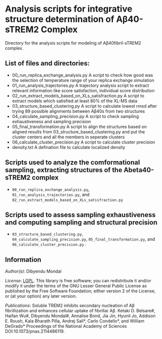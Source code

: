 # Analysis scripts for integrative structure determination of Aβ40-sTREM2 Complex

Directory for the analysis scripts for modeling of Aβ40fibril-sTREM2 complex.

## List of files and directories:

- 00_run_replica_exchange_analysis.py 			A script to check how good was the selection of temperature range of your replica exchange simulation   
- 01_run_analysis_trajectories.py 			A trajectory analysis script to extract relevant information like score satisfaction, individual score distribution 
- 02_run_extract_models_based_on_XLs_satisfraction.py 	A script to extract models which satisfied at least 80% of the XL-MS data	
- 03_structure_based_clustering.py  			A script to calculate lowest rmsd after trying 89 possible alignments between Aβ40s from two structures 
- 04_calculate_sampling_precision.py 			A script to check sampling exhaustiveness and sampling precision
- 05_final_transformation.py				A script to align the structures based on aligned results from 03_structure_based_clustering.py and put the cluster centers and all the members in seperate clusters
- 06_calculate_cluster_precision.py  			A script to calculate cluster precision
- density.txt						A defination file to calculate localized density

## Scripts used to analyze the comformational sampling, extracting structures of the Abeta40-sTREM2 complex 

- `00_run_replica_exchange_analysis.py`, `01_run_analysis_trajectories.py`, and `02_run_extract_models_based_on_XLs_satisfraction.py`  

## Scripts used to assess sampling exhaustiveness and computing sampling and structural precision 

- `03_structure_based_clustering.py`, `04_calculate_sampling_precision.py`, `05_final_transformation.py`, and `06_calculate_cluster_precision.py` .


## Information

_Author(s)_: Dibyendu Mondal

_License_: [LGPL](http://www.gnu.org/licenses/old-licenses/lgpl-2.1.html).
This library is free software; you can redistribute it and/or
modify it under the terms of the GNU Lesser General Public
License as published by the Free Software Foundation; either
version 2 of the License, or (at your option) any later version.

_Publications_:
Soluble TREM2 inhibits secondary nucleation of Aβ fibrillization and enhances cellular uptake of fibrillar Aβ.
Ketaki D. Belsare#, Haifan Wu#, Dibyendu Mondal#, Annalise Bond, Jia Jin, Hyunil Jo, Addison E. Roush, Kala Bharath Pilla, Andrej Sali*, Carlo Condello*, and William DeGrado*
Proceedings of the National Academy of Sciences DOI:10.1073/pnas.2114486119.  
